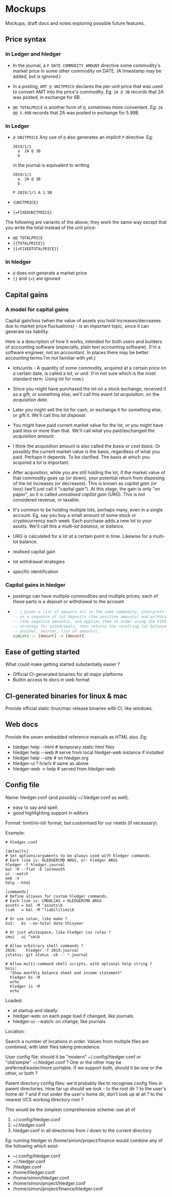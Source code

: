 # Mockups

Mockups, draft docs and notes exploring possible future features.

## Price syntax

### In Ledger and hledger

- In the journal, a `P DATE COMMODITY AMOUNT` directive some commodity's market price in some other commodity on DATE.
  (A timestamp may be added, but is ignored.)

- In a posting, `AMT @ UNITPRICE` declares the per-unit price that was used to convert AMT into the price's commodity.
  Eg: `2A @ 3B` records that 2A was posted, in exchange for 6B.

- `@@ TOTALPRICE` is another form of `@`, sometimes more convenient.
  Eg: `2A @@ 5.99B` records that 2A was posted in exchange for 5.99B.

### In Ledger

- `@ UNITPRICE`
  Any use of `@` also generates an implicit `P` directive.
  Eg:

      2019/1/1
        a  2A @ 3B
        b

  in the journal is equivalent to writing

      2019/1/1
        a  2A @ 3B
        b

      P 2019/1/1 A 1.5B

- `{UNITPRICE}`

- `{=FIXEDUNITPRICE}`

The following are variants of the above; they work the same way except
that you write the total instead of the unit price:

- `@@ TOTALPRICE`
- `{{TOTALPRICE}}`
- `{{=FIXEDTOTALPRICE}}`

### In hledger

- `@` does not generate a market price
- `{}` and `{=}` are ignored

## Capital gains

### A model for capital gains

Capital gain/loss (when the value of assets you hold increases/decreases
due to market price fluctuations) - is an important topic, since it can
generate tax liability.

Here is a description of how it works, intended for both users and
builders of accounting software (especially, plain text accounting
software). (I'm a software engineer, not an accountant. In places there
may be better accounting terms I'm not familiar with yet.)

- lots/units -
  A quantity of some commodity, acquired at a certain price on a certain date,
  is called a *lot*, or *unit*. (I'm not sure which is the most standard term. Using lot for now.)

- Since you might have purchased the lot on a stock exchange, received it as a gift,
  or something else, we'll call this event *lot acquisition*, on the *acquisition date*.

- Later you might sell the lot for cash, or exchange it for something else, or gift it.
  We'll call this *lot disposal*.

- You might have paid current market value for the lot, or you might have
  paid less or more than that. We'll call what you paid/exchanged the *acquisition amount*.
  
- I think the acquisition amount is also called the *basis* or *cost basis*.
  Or possibly the current market value is the basis, regardless of what you paid.
  Perhaps it depends. To be clarified. The basis at which you acquired a lot is important.

- After acquisition, while you are still holding the lot, if the market value of that commodity goes up (or down),
  your potential return from disposing of the lot increases (or decreases).
  This is known as *capital gain (or loss)* (we'll just call it "capital gain").
  At this stage, the gain is only "on paper", so it is called *unrealised capital gain* (URG).
  This is not considered revenue, or taxable.

- It's common to be holding multiple lots, perhaps many, even in a single account.
  Eg, say you buy a small amount of some stock or cryptocurrency each week.
  Each purchase adds a new lot to your assets. We'll call this a *multi-lot balance*, or *balance*.

- URG is calculated for a lot at a certain point in time.
  Likewise for a multi-lot balance.

- realised capital gain

- lot withdrawal strategies

- specific identification

### Capital gains in hledger

-  postings can have multiple commodities and multiple prices; each of
   these parts is a deposit or withdrawal to the account

- 
  ```haskell
  -- | Given a list of amounts all in the same commodity, interprets them
  -- as a sequence of lot deposits (the positive amounts) and withdrawals
  -- (the negative amounts), and applies them in order using the FIFO
  -- strategy for withdrawals, then returns the resulting lot balance (as
  -- another, shorter, list of amounts).
  sumLots :: [Amount] -> [Amount]
  ```
## Ease of getting started

What could make getting started substantially easier ?

- Official CI-generated binaries for all major platforms
- Builtin access to docs in web format

## CI-generated binaries for linux & mac

Provide official static linux/mac release binaries with CI, like windows.

## Web docs

Provide the seven embedded reference manuals as HTML also. Eg:

- hledger help --html   # temporary static html files
- hledger help --web    # serve from local hledger-web instance if installed
- hledger help --site   # on hledger.org
- hledger-ui ? h/w/s    # same as above
- hledger-web -> help   # served from hledger-web

## Config file

Name: hledger.conf (and possibly ~/.hledger.conf as well).

- easy to say and spell
- good highlighting support in editors

Format: toml/ini-ish format, but customised for our needs (if necessary).

Example:
```
# hledger.conf

[defaults]
# Set options/arguments to be always used with hledger commands.
# Each line is: HLEDGERCMD ARGS, or: hledger ARGS
hledger -f hledger.journal
bal -M --flat -b lastmonth
ui --watch
web -V
help --html

[commands]
# Define aliases for custom hledger commands.
# Each line is: CMDALIAS = HLEDGERCMD ARGS
assets = bal -M ^assets\b
liab   = bal -M ^liabilities\b

# Or use colon, like make ?
bs2:   bs --no-total date:thisyear

# Or just whitespace, like hledger csv rules ?
smui   ui ^sm\b

# Allow arbitrary shell commands ?
2019:    hledger -f 2019.journal
jstatus: git status -sb -- *.journal

# Allow multi-command shell scripts, with optional help string ?
bsis:
  "Show monthly balance sheet and income statement"
  hledger bs -M
  echo
  hledger is -M
  echo
```

Loaded: 

- at startup
and ideally:
- hledger-web: on each page load if changed, like journals
- hledger-ui --watch: on change, like journals

Location: 

Search a number of locations in order.
Values from multiple files are combined, with later files taking precedence.

User config file: should it be "modern"  ~/.config/hledger.conf or "old/simple" ~/.hledger.conf ? 
One or the other may be preferred/easier/more portable.
If we support both, should it be one or the other, or both ?

Parent directory config files: we'd probably like to recognise config files in parent directories.
How far up should we look - 
to the root dir ? 
to the user's home dir ? and if not under the user's home dir, don't look up at all ?
to the nearest VCS working directory root ?

This would be the simplest comprehensive scheme: use all of

1. ~/.config/hledger.conf
2. ~/.hledger.conf
3. hledger.conf in all directories from / down to the current directory

Eg: running hledger in /home/simon/project/finance would combine any of the following which exist:

- ~/.config/hledger.conf
- ~/.hledger.conf
- /hledger.conf
- /home/hledger.conf
- /home/simon/hledger.conf
- /home/simon/project/hledger.conf
- /home/simon/project/finance/hledger.conf
